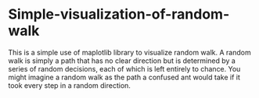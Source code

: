 # Simple-visualization-of-random-walk

This is a simple use of maplotlib library to visualize random walk. 
A random walk is simply a path that has no clear direction but is determined
by a series of random decisions, each of which is left entirely to chance. You
might imagine a random walk as the path a confused ant would take if it
took every step in a random direction.
